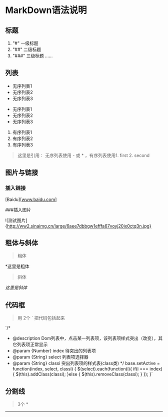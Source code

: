 # MarkDown语法说明

## 标题

1. "#"  一级标题
2. "##" 二级标题
3. "###" 三级标题
……

## 列表

- 无序列表1
- 无序列表2
- 无序列表3 

* 无序列表1
* 无序列表2
* 无序列表3 

1. 有序列表1
2. 有序列表2
3. 有序列表3 

> 这里是引用： 无序列表使用  - 或 * ，有序列表使用1. first 2. second


## 图片与链接

### 插入链接

[Baidu][www.baidu.com]

###插入图片

![测试图片]{http://ww2.sinaimg.cn/large/6aee7dbbgw1efffa67voyj20ix0ctq3n.jpg}


## 粗体与斜体

> 粗体  

*这里是粗体

> 斜体

*这里是斜体*


## 代码框

> 用 2个 ` 把代码包括起来


`/*
 * @description Dom列表中，点击某一列表项，该列表项样式突出（改变），其它列表项正常显示
 * @param {Number} index 待突出的列表项 
 * @param {String} select 列表项选择器
 * @param {String} classi 突出列表项的样式表(class类)
 */
base.setActive = function(index, select, classi) {
	$(select).each(function(i){
		if(i === index) {
			$(this).addClass(classi);
		}else {
			$(this).removeClass(classi);
		}
	});
}`


## 分割线

> 3个 *

***



